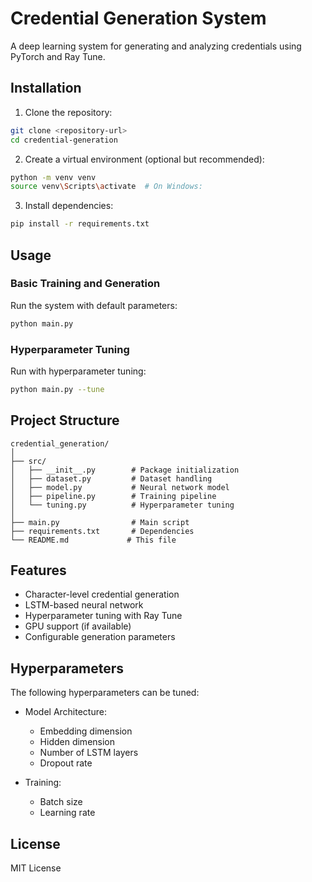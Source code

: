 # Credential Generation System

A deep learning system for generating and analyzing credentials using PyTorch and Ray Tune.

## Installation

1. Clone the repository:
```bash
git clone <repository-url>
cd credential-generation
```

2. Create a virtual environment (optional but recommended):
```bash
python -m venv venv
source venv\Scripts\activate  # On Windows: 
```

3. Install dependencies:
```bash
pip install -r requirements.txt
```

## Usage

### Basic Training and Generation

Run the system with default parameters:
```bash
python main.py
```

### Hyperparameter Tuning

Run with hyperparameter tuning:
```bash
python main.py --tune
```

## Project Structure

```
credential_generation/
│
├── src/
│   ├── __init__.py        # Package initialization
│   ├── dataset.py         # Dataset handling
│   ├── model.py           # Neural network model
│   ├── pipeline.py        # Training pipeline
│   └── tuning.py          # Hyperparameter tuning
│
├── main.py                # Main script
├── requirements.txt       # Dependencies
└── README.md             # This file
```

## Features

- Character-level credential generation
- LSTM-based neural network
- Hyperparameter tuning with Ray Tune
- GPU support (if available)
- Configurable generation parameters

## Hyperparameters

The following hyperparameters can be tuned:

- Model Architecture:
  - Embedding dimension
  - Hidden dimension
  - Number of LSTM layers
  - Dropout rate

- Training:
  - Batch size
  - Learning rate

## License

MIT License